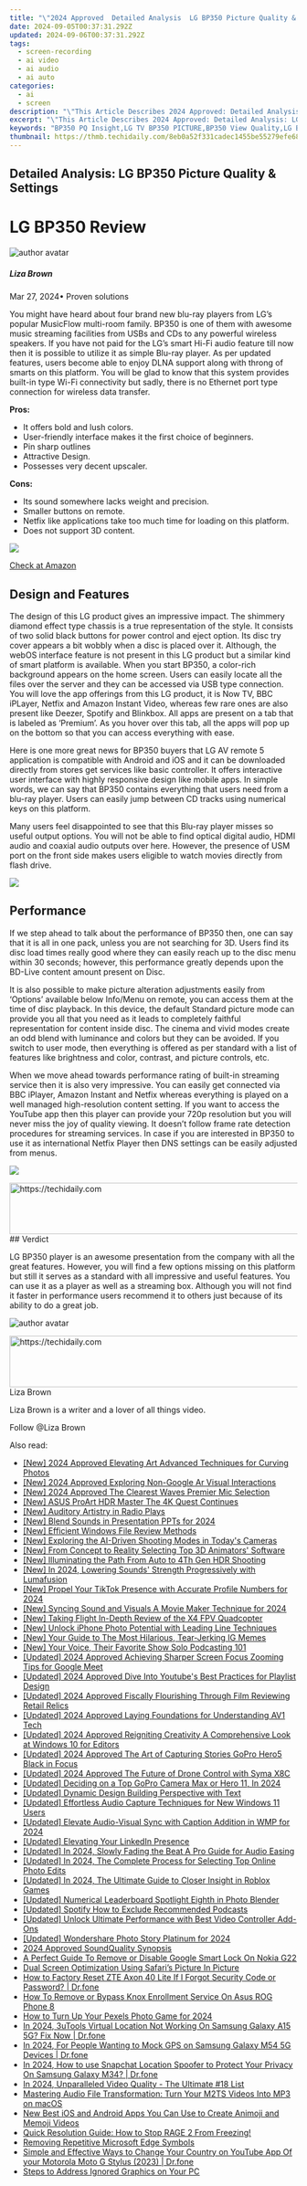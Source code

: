 ```yaml
---
title: "\"2024 Approved  Detailed Analysis  LG BP350 Picture Quality & Settings\""
date: 2024-09-05T00:37:31.292Z
updated: 2024-09-06T00:37:31.292Z
tags: 
  - screen-recording
  - ai video
  - ai audio
  - ai auto
categories: 
  - ai
  - screen
description: "\"This Article Describes 2024 Approved: Detailed Analysis: LG BP350 Picture Quality & Settings\""
excerpt: "\"This Article Describes 2024 Approved: Detailed Analysis: LG BP350 Picture Quality & Settings\""
keywords: "BP350 PQ Insight,LG TV BP350 PICTURE,BP350 View Quality,LG BP350 Settings Guide,Ultra HD BP350 Analysis,Picture Settings BP350,BP350 Image Review"
thumbnail: https://thmb.techidaily.com/8eb0a52f331cadec1455be55279efe68c9588c11451977d41c23dfeca435c0f3.jpg
---
```


## Detailed Analysis: LG BP350 Picture Quality & Settings

# LG BP350 Review

![author avatar](https://lh5.googleusercontent.com/-AIMmjowaFs4/AAAAAAAAAAI/AAAAAAAAABc/Y5UmwDaI7HU/s250-c-k/photo.jpg)

##### Liza Brown

 Mar 27, 2024• Proven solutions

You might have heard about four brand new blu-ray players from LG’s popular MusicFlow multi-room family. BP350 is one of them with awesome music streaming facilities from USBs and CDs to any powerful wireless speakers. If you have not paid for the LG’s smart Hi-Fi audio feature till now then it is possible to utilize it as simple Blu-ray player. As per updated features, users become able to enjoy DLNA support along with throng of smarts on this platform. You will be glad to know that this system provides built-in type Wi-Fi connectivity but sadly, there is no Ethernet port type connection for wireless data transfer.

**Pros:**

* It offers bold and lush colors.
* User-friendly interface makes it the first choice of beginners.
* Pin sharp outlines
* Attractive Design.
* Possesses very decent upscaler.

**Cons:**

* Its sound somewhere lacks weight and precision.
* Smaller buttons on remote.
* Netfix like applications take too much time for loading on this platform.
* Does not support 3D content.

![](https://images.wondershare.com/filmora/article-images/bp350-3.jpg)

[Check at Amazon](https://www.amazon.com/gp/product/B00TIAXSDY/ref=as%5Fli%5Ftl?ie=UTF8&tag=vs-flora-20&camp=1789&creative=9325&linkCode=as2&creativeASIN=B00TIAXSDY&linkId=94402d7804722c294c06fec88eedeb43)

## Design and Features

The design of this LG product gives an impressive impact. The shimmery diamond effect type chassis is a true representation of the style. It consists of two solid black buttons for power control and eject option. Its disc try cover appears a bit wobbly when a disc is placed over it. Although, the webOS interface feature is not present in this LG product but a similar kind of smart platform is available. When you start BP350, a color-rich background appears on the home screen. Users can easily locate all the files over the server and they can be accessed via USB type connection. You will love the app offerings from this LG product, it is Now TV, BBC iPLayer, Netfix and Amazon Instant Video, whereas few rare ones are also present like Deezer, Spotify and Blinkbox. All apps are present on a tab that is labeled as ‘Premium’. As you hover over this tab, all the apps will pop up on the bottom so that you can access everything with ease.

Here is one more great news for BP350 buyers that LG AV remote 5 application is compatible with Android and iOS and it can be downloaded directly from stores get services like basic controller. It offers interactive user interface with highly responsive design like mobile apps. In simple words, we can say that BP350 contains everything that users need from a blu-ray player. Users can easily jump between CD tracks using numerical keys on this platform.

Many users feel disappointed to see that this Blu-ray player misses so useful output options. You will not be able to find optical digital audio, HDMI audio and coaxial audio outputs over here. However, the presence of USM port on the front side makes users eligible to watch movies directly from flash drive.

![](https://images.wondershare.com/filmora/article-images/bp350-1.jpg)

## Performance

If we step ahead to talk about the performance of BP350 then, one can say that it is all in one pack, unless you are not searching for 3D. Users find its disc load times really good where they can easily reach up to the disc menu within 30 seconds; however, this performance greatly depends upon the BD-Live content amount present on Disc.

It is also possible to make picture alteration adjustments easily from ‘Options’ available below Info/Menu on remote, you can access them at the time of disc playback. In this device, the default Standard picture mode can provide you all that you need as it leads to completely faithful representation for content inside disc. The cinema and vivid modes create an odd blend with luminance and colors but they can be avoided. If you switch to user mode, then everything is offered as per standard with a list of features like brightness and color, contrast, and picture controls, etc.

When we move ahead towards performance rating of built-in streaming service then it is also very impressive. You can easily get connected via BBC iPlayer, Amazon Instant and Netfix whereas everything is played on a well managed high-resolution content setting. If you want to access the YouTube app then this player can provide your 720p resolution but you will never miss the joy of quality viewing. It doesn’t follow frame rate detection procedures for streaming services. In case if you are interested in BP350 to use it as international Netfix Player then DNS settings can be easily adjusted from menus.

![](https://images.wondershare.com/filmora/article-images/bp350-2.jpg)

<!-- affiliate ads begin -->
<a href="https://appsumo.8odi.net/c/5597632/2030370/7443" target="_top" id="2030370">
  <img src="//a.impactradius-go.com/display-ad/7443-2030370" border="0" alt="https://techidaily.com" width="728" height="90"/>
</a>
<img height="0" width="0" src="https://appsumo.8odi.net/i/5597632/2030370/7443" style="position:absolute;visibility:hidden;" border="0" />
<!-- affiliate ads end -->
## Verdict

LG BP350 player is an awesome presentation from the company with all the great features. However, you will find a few options missing on this platform but still it serves as a standard with all impressive and useful features. You can use it as a player as well as a streaming box. Although you will not find it faster in performance users recommend it to others just because of its ability to do a great job.

![author avatar](https://lh5.googleusercontent.com/-AIMmjowaFs4/AAAAAAAAAAI/AAAAAAAAABc/Y5UmwDaI7HU/s250-c-k/photo.jpg)

<!-- affiliate ads begin -->
<a href="https://appsumo.8odi.net/c/5597632/2112008/7443" target="_top" id="2112008">
  <img src="//a.impactradius-go.com/display-ad/7443-2112008" border="0" alt="https://techidaily.com" width="728" height="90"/>
</a>
<img height="0" width="0" src="https://appsumo.8odi.net/i/5597632/2112008/7443" style="position:absolute;visibility:hidden;" border="0" />
<!-- affiliate ads end -->
Liza Brown

Liza Brown is a writer and a lover of all things video.

Follow @Liza Brown


<ins class="adsbygoogle"
     style="display:block"
     data-ad-format="autorelaxed"
     data-ad-client="ca-pub-7571918770474297"
     data-ad-slot="1223367746"></ins>



<ins class="adsbygoogle"
     style="display:block"
     data-ad-client="ca-pub-7571918770474297"
     data-ad-slot="8358498916"
     data-ad-format="auto"
     data-full-width-responsive="true"></ins>






<span class="atpl-alsoreadstyle">Also read:</span>
<div><ul>
<li><a href="https://fox-friendly.techidaily.com/new-2024-approved-elevating-art-advanced-techniques-for-curving-photos/"><u>[New] 2024 Approved  Elevating Art  Advanced Techniques for Curving Photos</u></a></li>
<li><a href="https://fox-friendly.techidaily.com/new-2024-approved-exploring-non-google-ar-visual-interactions/"><u>[New] 2024 Approved  Exploring Non-Google Ar Visual Interactions</u></a></li>
<li><a href="https://fox-access.techidaily.com/new-2024-approved-the-clearest-waves-premier-mic-selection/"><u>[New] 2024 Approved  The Clearest Waves  Premier Mic Selection</u></a></li>
<li><a href="https://fox-friendly.techidaily.com/new-asus-proart-hdr-master-the-4k-quest-continues/"><u>[New] ASUS ProArt HDR Master  The 4K Quest Continues</u></a></li>
<li><a href="https://fox-friendly.techidaily.com/new-auditory-artistry-in-radio-plays/"><u>[New] Auditory Artistry in Radio Plays</u></a></li>
<li><a href="https://fox-friendly.techidaily.com/new-blend-sounds-in-presentation-ppts-for-2024/"><u>[New] Blend Sounds in Presentation PPTs for 2024</u></a></li>
<li><a href="https://fox-friendly.techidaily.com/new-efficient-windows-file-review-methods/"><u>[New] Efficient Windows File Review Methods</u></a></li>
<li><a href="https://fox-friendly.techidaily.com/new-exploring-the-ai-driven-shooting-modes-in-todays-cameras/"><u>[New] Exploring the AI-Driven Shooting Modes in Today's Cameras</u></a></li>
<li><a href="https://fox-friendly.techidaily.com/new-from-concept-to-reality-selecting-top-3d-animators-software/"><u>[New] From Concept to Reality  Selecting Top 3D Animators' Software</u></a></li>
<li><a href="https://fox-friendly.techidaily.com/new-illuminating-the-path-from-auto-to-4th-gen-hdr-shooting/"><u>[New] Illuminating the Path From Auto to 4Th Gen HDR Shooting</u></a></li>
<li><a href="https://fox-friendly.techidaily.com/new-in-2024-lowering-sounds-strength-progressively-with-lumafusion/"><u>[New] In 2024, Lowering Sounds' Strength Progressively with Lumafusion</u></a></li>
<li><a href="https://fox-friendly.techidaily.com/new-propel-your-tiktok-presence-with-accurate-profile-numbers-for-2024/"><u>[New] Propel Your TikTok Presence with Accurate Profile Numbers for 2024</u></a></li>
<li><a href="https://fox-friendly.techidaily.com/new-syncing-sound-and-visuals-a-movie-maker-technique-for-2024/"><u>[New] Syncing Sound and Visuals  A Movie Maker Technique for 2024</u></a></li>
<li><a href="https://fox-friendly.techidaily.com/new-taking-flight-in-depth-review-of-the-x4-fpv-quadcopter/"><u>[New] Taking Flight  In-Depth Review of the X4 FPV Quadcopter</u></a></li>
<li><a href="https://fox-friendly.techidaily.com/new-unlock-iphone-photo-potential-with-leading-line-techniques/"><u>[New] Unlock iPhone Photo Potential with Leading Line Techniques</u></a></li>
<li><a href="https://instagram-video-files.techidaily.com/new-your-guide-to-the-most-hilarious-tear-jerking-ig-memes/"><u>[New] Your Guide to The Most Hilarious, Tear-Jerking IG Memes</u></a></li>
<li><a href="https://fox-friendly.techidaily.com/new-your-voice-their-favorite-show-solo-podcasting-101/"><u>[New] Your Voice, Their Favorite Show  Solo Podcasting 101</u></a></li>
<li><a href="https://fox-friendly.techidaily.com/updated-2024-approved-achieving-sharper-screen-focus-zooming-tips-for-google-meet/"><u>[Updated] 2024 Approved  Achieving Sharper Screen Focus  Zooming Tips for Google Meet</u></a></li>
<li><a href="https://eaxpv-info.techidaily.com/updated-2024-approved-dive-into-youtubes-best-practices-for-playlist-design/"><u>[Updated] 2024 Approved  Dive Into Youtube's Best Practices for Playlist Design</u></a></li>
<li><a href="https://eaxpv-info.techidaily.com/updated-2024-approved-fiscally-flourishing-through-film-reviewing-retail-relics/"><u>[Updated] 2024 Approved  Fiscally Flourishing Through Film  Reviewing Retail Relics</u></a></li>
<li><a href="https://fox-friendly.techidaily.com/updated-2024-approved-laying-foundations-for-understanding-av1-tech/"><u>[Updated] 2024 Approved  Laying Foundations for Understanding AV1 Tech</u></a></li>
<li><a href="https://fox-friendly.techidaily.com/updated-2024-approved-reigniting-creativity-a-comprehensive-look-at-windows-10-for-editors/"><u>[Updated] 2024 Approved  Reigniting Creativity  A Comprehensive Look at Windows 10 for Editors</u></a></li>
<li><a href="https://fox-friendly.techidaily.com/updated-2024-approved-the-art-of-capturing-stories-gopro-hero5-black-in-focus/"><u>[Updated] 2024 Approved  The Art of Capturing Stories  GoPro Hero5 Black in Focus</u></a></li>
<li><a href="https://fox-friendly.techidaily.com/updated-2024-approved-the-future-of-drone-control-with-syma-x8c/"><u>[Updated] 2024 Approved  The Future of Drone Control with Syma X8C</u></a></li>
<li><a href="https://fox-friendly.techidaily.com/updated-deciding-on-a-top-gopro-camera-max-or-hero-11-in-2024/"><u>[Updated] Deciding on a Top GoPro Camera  Max or Hero 11, In 2024</u></a></li>
<li><a href="https://fox-friendly.techidaily.com/updated-dynamic-design-building-perspective-with-text/"><u>[Updated] Dynamic Design  Building Perspective with Text</u></a></li>
<li><a href="https://fox-friendly.techidaily.com/updated-effortless-audio-capture-techniques-for-new-windows-11-users/"><u>[Updated] Effortless Audio Capture Techniques for New Windows 11 Users</u></a></li>
<li><a href="https://fox-friendly.techidaily.com/updated-elevate-audio-visual-sync-with-caption-addition-in-wmp-for-2024/"><u>[Updated] Elevate Audio-Visual Sync with Caption Addition in WMP for 2024</u></a></li>
<li><a href="https://fox-friendly.techidaily.com/updated-elevating-your-linkedin-presence/"><u>[Updated] Elevating Your LinkedIn Presence</u></a></li>
<li><a href="https://fox-friendly.techidaily.com/updated-in-2024-slowly-fading-the-beat-a-pro-guide-for-audio-easing/"><u>[Updated] In 2024, Slowly Fading the Beat  A Pro Guide for Audio Easing</u></a></li>
<li><a href="https://fox-friendly.techidaily.com/updated-in-2024-the-complete-process-for-selecting-top-online-photo-edits/"><u>[Updated] In 2024, The Complete Process for Selecting Top Online Photo Edits</u></a></li>
<li><a href="https://fox-friendly.techidaily.com/updated-in-2024-the-ultimate-guide-to-closer-insight-in-roblox-games/"><u>[Updated] In 2024, The Ultimate Guide to Closer Insight in Roblox Games</u></a></li>
<li><a href="https://fox-friendly.techidaily.com/updated-numerical-leaderboard-spotlight-eighth-in-photo-blender/"><u>[Updated] Numerical Leaderboard Spotlight  Eighth in Photo Blender</u></a></li>
<li><a href="https://fox-friendly.techidaily.com/updated-spotify-how-to-exclude-recommended-podcasts/"><u>[Updated] Spotify  How to Exclude Recommended Podcasts</u></a></li>
<li><a href="https://some-tips.techidaily.com/updated-unlock-ultimate-performance-with-best-video-controller-add-ons/"><u>[Updated] Unlock Ultimate Performance with Best Video Controller Add-Ons</u></a></li>
<li><a href="https://fox-friendly.techidaily.com/updated-wondershare-photo-story-platinum-for-2024/"><u>[Updated] Wondershare Photo Story Platinum for 2024</u></a></li>
<li><a href="https://desktop-recording.techidaily.com/2024-approved-soundquality-synopsis/"><u>2024 Approved  SoundQuality Synopsis</u></a></li>
<li><a href="https://easy-unlock-android.techidaily.com/a-perfect-guide-to-remove-or-disable-google-smart-lock-on-nokia-g22-by-drfone-android/"><u>A Perfect Guide To Remove or Disable Google Smart Lock On Nokia G22</u></a></li>
<li><a href="https://fox-friendly.techidaily.com/dual-screen-optimization-using-safaris-picture-in-picture/"><u>Dual Screen Optimization Using Safari’s Picture In Picture</u></a></li>
<li><a href="https://techidaily.com/how-to-factory-reset-zte-axon-40-lite-if-i-forgot-security-code-or-password-drfone-by-drfone-reset-android-reset-android/"><u>How to Factory Reset ZTE Axon 40 Lite If I Forgot Security Code or Password? | Dr.fone</u></a></li>
<li><a href="https://android-unlock.techidaily.com/how-to-remove-or-bypass-knox-enrollment-service-on-asus-rog-phone-8-by-drfone-android/"><u>How To Remove or Bypass Knox Enrollment Service On Asus ROG Phone 8</u></a></li>
<li><a href="https://fox-friendly.techidaily.com/how-to-turn-up-your-pexels-photo-game-for-2024/"><u>How to Turn Up Your Pexels Photo Game for 2024</u></a></li>
<li><a href="https://fake-location.techidaily.com/in-2024-3utools-virtual-location-not-working-on-samsung-galaxy-a15-5g-fix-now-drfone-by-drfone-virtual-android/"><u>In 2024, 3uTools Virtual Location Not Working On Samsung Galaxy A15 5G? Fix Now | Dr.fone</u></a></li>
<li><a href="https://android-location.techidaily.com/in-2024-for-people-wanting-to-mock-gps-on-samsung-galaxy-m54-5g-devices-drfone-by-drfone-virtual/"><u>In 2024, For People Wanting to Mock GPS on Samsung Galaxy M54 5G Devices | Dr.fone</u></a></li>
<li><a href="https://phone-solutions.techidaily.com/in-2024-how-to-use-snapchat-location-spoofer-to-protect-your-privacy-on-samsung-galaxy-m34-drfone-by-drfone-virtual-android/"><u>In 2024, How to use Snapchat Location Spoofer to Protect Your Privacy On Samsung Galaxy M34? | Dr.fone</u></a></li>
<li><a href="https://fox-friendly.techidaily.com/in-2024-unparalleled-video-quality-the-ultimate-18-list/"><u>In 2024, Unparalleled Video Quality - The Ultimate #18 List</u></a></li>
<li><a href="https://some-guidance.techidaily.com/mastering-audio-file-transformation-turn-your-m2ts-videos-into-mp3-on-macos/"><u>Mastering Audio File Transformation: Turn Your M2TS Videos Into MP3 on macOS</u></a></li>
<li><a href="https://meme-emoji.techidaily.com/new-best-ios-and-android-apps-you-can-use-to-create-animoji-and-memoji-videos/"><u>New Best iOS and Android Apps You Can Use to Create Animoji and Memoji Videos</u></a></li>
<li><a href="https://win-able.techidaily.com/quick-resolution-guide-how-to-stop-rage-2-from-freezing/"><u>Quick Resolution Guide: How to Stop RAGE 2 From Freezing!</u></a></li>
<li><a href="https://win11-tips.techidaily.com/removing-repetitive-microsoft-edge-symbols/"><u>Removing Repetitive Microsoft Edge Symbols</u></a></li>
<li><a href="https://location-social.techidaily.com/simple-and-effective-ways-to-change-your-country-on-youtube-app-of-your-motorola-moto-g-stylus-2023-drfone-by-drfone-virtual-android/"><u>Simple and Effective Ways to Change Your Country on YouTube App Of your Motorola Moto G Stylus (2023) | Dr.fone</u></a></li>
<li><a href="https://graphic-issues.techidaily.com/steps-to-address-ignored-graphics-on-your-pc/"><u>Steps to Address Ignored Graphics on Your PC</u></a></li>
</ul></div>

